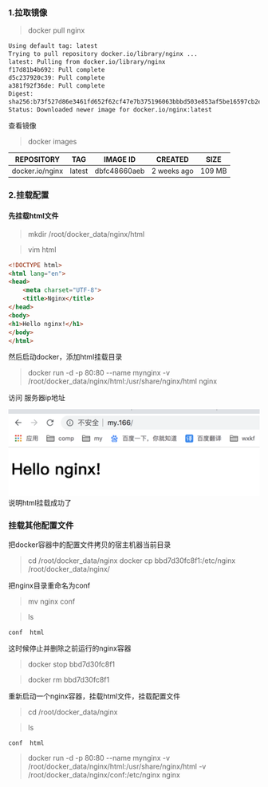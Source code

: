 ### 1.拉取镜像
>docker pull nginx
```shell
Using default tag: latest
Trying to pull repository docker.io/library/nginx ...
latest: Pulling from docker.io/library/nginx
f17d81b4b692: Pull complete
d5c237920c39: Pull complete
a381f92f36de: Pull complete
Digest: sha256:b73f527d86e3461fd652f62cf47e7b375196063bbbd503e853af5be16597cb2e
Status: Downloaded newer image for docker.io/nginx:latest
```
查看镜像
>docker images

|REPOSITORY  |              TAG     |           IMAGE ID    |        CREATED      |       SIZE|
|---|---|---|---|---|
docker.io/nginx    |       latest       |       dbfc48660aeb     |   2 weeks ago    |     109 MB|

### 2.挂载配置
#### 先挂载html文件
>mkdir /root/docker_data/nginx/html

>vim html
```html
<!DOCTYPE html>
<html lang="en">
<head>
    <meta charset="UTF-8">
    <title>Nginx</title>
</head>
<body>
<h1>Hello nginx!</h1>
</body>
</html>
```
然后启动docker，添加html挂载目录
>docker run -d -p 80:80 --name mynginx -v /root/docker_data/nginx/html:/usr/share/nginx/html nginx

访问 服务器ip地址

![img](https://github.com/yangzhenlong/image.server/blob/master/images/upload/image.png)
说明html挂载成功了

### 挂载其他配置文件
把docker容器中的配置文件拷贝的宿主机器当前目录
>cd /root/docker_data/nginx
>docker cp bbd7d30fc8f1:/etc/nginx /root/docker_data/nginx/

把nginx目录重命名为conf
>mv nginx conf

>ls
```
conf  html
```

这时候停止并删除之前运行的nginx容器
>docker stop bbd7d30fc8f1

>docker rm bbd7d30fc8f1

重新启动一个nginx容器，挂载html文件，挂载配置文件
>cd /root/docker_data/nginx

>ls
```
conf  html
```
>docker run -d -p 80:80 --name mynginx -v /root/docker_data/nginx/html:/usr/share/nginx/html -v /root/docker_data/nginx/conf:/etc/nginx nginx
